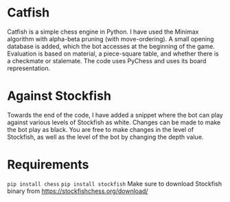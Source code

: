 # Catfish
Catfish is a simple chess engine in Python.
I have used the Minimax algorithm with alpha-beta pruning (with move-ordering). A small opening database is added, which the bot accesses at the beginning of the game.
Evaluation is based on material, a piece-square table, and whether there is a checkmate or stalemate. 
The code uses PyChess and uses its board representation. 

 # Against Stockfish
 Towards the end of the code, I have added a snippet where the bot can play against various levels of Stockfish as white. Changes can be made to make the bot play as black. You are free to make changes in the level of Stockfish, as well as the level of the bot by changing the depth value.

# Requirements
``` pip install chess ```
``` pip install stockfish ```
Make sure to download Stockfish binary from https://stockfishchess.org/download/
